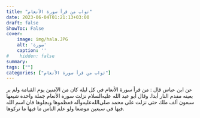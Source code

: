 ```yaml
---
title: "ثواب من قرأ سورة الأنعام"
date: 2023-06-04T01:21:13+03:00
draft: false
ShowToc: False
cover:
    image: img/hala.JPG
    alt: 'صورة'
    caption: ''
#    hidden: false
summary: 
tags: [""]
categories: ["ثواب من قرأ سورة الأنعام"]
---
```

عن ابن عباس قال : من قرأ سورة الأنعام
في كل ليلة كان من الآمنين يوم القيامة ولم ير بعينه مقدم
النار أبدا. وقال أبو عبد الله عليه‌السلام نزلت سورة الأنعام جملة واحدة شيعها
سبعون ألف ملك حتى نزلت على محمد صلى‌الله‌عليه‌وآله فعظموها وبجلوها فان اسم
الله فيها في سبعين موضعا ولو علم الناس ما فيها ما تركوها.

